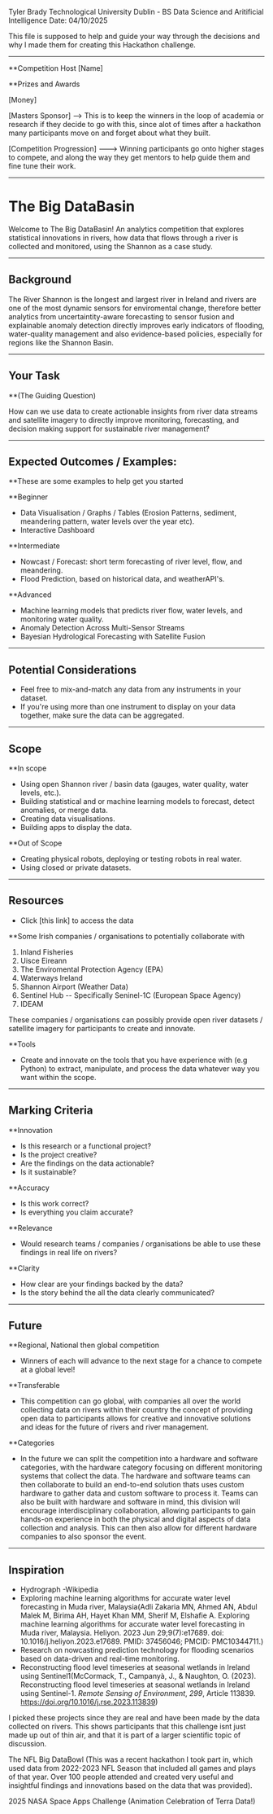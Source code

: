 Tyler Brady
Technological University Dublin - BS Data Science and Aritificial Intelligence
Date: 04/10/2025

This file is supposed to help and guide your way through the decisions and why I made them for creating this Hackathon challenge.

--- 

**Competition Host
[Name]

**Prizes and Awards

[Money]

[Masters Sponsor] --> This is to keep the winners in the loop of academia or research if they decide to go with this, since alot of times after a hackathon many participants move on and forget about what they built.

[Competition Progression] ---> Winning participants go onto higher stages to compete, and along the way they get mentors to help guide them and fine tune their work.

---
# The Big DataBasin

Welcome to The Big DataBasin! An analytics competition that explores statistical innovations in rivers, how data that flows through a river is collected and monitored, using the Shannon as a case study.

--- 
## Background

The River Shannon is the longest and largest river in Ireland and rivers are one of the most dynamic sensors for enviromental change, therefore better analytics from uncertaintity-aware forecasting to sensor fusion and explainable anomaly detection directly improves early indicators of flooding, water-quality management and also evidence-based policies, especially for regions like the Shannon Basin.

--- 
## Your Task

**(The Guiding Question)

How can we use data to create actionable insights from river data streams and satellite imagery to directly improve monitoring, forecasting, and decision making support for sustainable river management?

---
## Expected Outcomes / Examples:

**These are some examples to help get you started

**Beginner
- Data Visualisation / Graphs / Tables (Erosion Patterns, sediment, meandering pattern, water levels over the year etc).
- Interactive Dashboard

**Intermediate
- Nowcast / Forecast: short term forecasting of river level, flow, and meandering.
- Flood Prediction, based on historical data, and weatherAPI's.

**Advanced
- Machine learning models that predicts river flow, water levels, and monitoring water quality.
- Anomaly Detection Across Multi-Sensor Streams
- Bayesian Hydrological Forecasting with Satellite Fusion

---
## Potential Considerations

- Feel free to mix-and-match any data from any instruments in your dataset.
- If you're using more than one instrument to display on your data together, make sure the data can be aggregated.

---
## Scope

**In scope
- Using open Shannon river / basin data (gauges, water quality, water levels, etc.).
- Building statistical and or machine learning models to forecast, detect anomalies, or merge data.
- Creating data visualisations.
- Building apps to display the data.

**Out of Scope
- Creating physical robots, deploying or testing robots in real water. 
- Using closed or private datasets.

--- 
## Resources

- Click [this link] to access the data

**Some Irish companies / organisations to potentially collaborate with

1. Inland Fisheries
2. Uisce Eireann
3. The Enviromental Protection Agency (EPA)
4. Waterways Ireland
5. Shannon Airport (Weather Data)
6. Sentinel Hub -- Specifically Seninel-1C (European Space Agency)
7. IDEAM

These companies / organisations can possibly provide open river datasets / satellite imagery for participants to create and innovate.

**Tools
- Create and innovate on the tools that you have experience with (e.g Python) to extract, manipulate, and process the data whatever way you want within the scope. 

---
## Marking Criteria

**Innovation
- Is this research or a functional project?
- Is the project creative?
- Are the findings on the data actionable?
- Is it sustainable?

**Accuracy
- Is this work correct?
- Is everything you claim accurate?

**Relevance
- Would research teams / companies / organisations be able to use these findings in real life on rivers?

**Clarity
 - How clear are your findings backed by the data?
 - Is the story behind the all the data clearly communicated?

---
## Future

**Regional, National then global competition
- Winners of each will advance to the next stage for a chance to compete at a global level!

**Transferable
- This competition can go global, with companies all over the world collecting data on rivers within their country the concept of providing open data to participants allows for creative and innovative solutions and ideas for the future of rivers and river management.

**Categories
- In the future we can split the competition into a hardware and software categories, with the hardware category focusing on different monitoring systems that collect the data. The hardware and software teams can then collaborate to build an end-to-end solution thats uses custom hardware to gather data and custom software to process it. Teams can also be built with hardware and software in mind, this division will encourage interdisciplinary collaboration, allowing participants to gain hands-on experience in both the physical and digital aspects of data collection and analysis. This can then also allow for different hardware companies to also sponsor the event.
-- -

## Inspiration


- Hydrograph -Wikipedia
- Exploring machine learning algorithms for accurate water level forecasting in Muda river, Malaysia(Adli Zakaria MN, Ahmed AN, Abdul Malek M, Birima AH, Hayet Khan MM, Sherif M, Elshafie A. Exploring machine learning algorithms for accurate water level forecasting in Muda river, Malaysia. Heliyon. 2023 Jun 29;9(7):e17689. doi: 10.1016/j.heliyon.2023.e17689. PMID: 37456046; PMCID: PMC10344711.)
- Research on nowcasting prediction technology for flooding scenarios based on data-driven and real-time monitoring.
- Reconstructing flood level timeseries at seasonal wetlands in Ireland using Sentinel1(McCormack, T., Campanyà, J., & Naughton, O. (2023). Reconstructing flood level timeseries at seasonal wetlands in Ireland using Sentinel-1. _Remote Sensing of Environment_, _299_, Article 113839. https://doi.org/10.1016/j.rse.2023.113839) 

I picked these projects since they are real and have been made by the data collected on rivers. This shows participants that this challenge isnt just made up out of thin air, and that it is part of a larger scientific topic of discussion.


The NFL Big DataBowl (This was a recent hackathon I took part in, which used data from 2022-2023 NFL Season that included all games and plays of that year. Over 100 people attended and created very useful and insightful findings and innovations based on the data that was provided).

2025 NASA Space Apps Challenge (Animation Celebration of Terra Data!)







